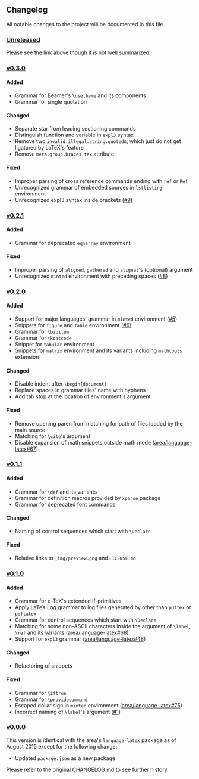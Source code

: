 Changelog
---
All notable changes to the project will be documented in this file.

### [Unreleased](https://github.com/yudai-nkt/language-tex/compare/v0.3.0...master)
Please see the link above though it is not well summarized.

### [v0.3.0](https://github.com/yudai-nkt/language-tex/compare/v0.2.1...v0.3.0)
#### Added
- Grammar for Beamer's `\usetheme` and its components
- Grammar for single quotation

#### Changed
- Separate star from leading sectioning commands
- Distinguish function and variable in `expl3` syntax
- Remove two `invalid.illegal.string.quoted`s, which just do not get ligatured by LaTeX's feature
- Remove `meta.group.braces.tex` attribute

#### Fixed
- Improper parsing of cross reference commands ending with `ref` or `Ref`
- Unrecognized grammar of embedded sources in `lstlisting` environment
- Unrecognized expl3 syntax inside brackets ([#9](https://github.com/yudai-nkt/language-tex/issues/9))

### [v0.2.1](https://github.com/yudai-nkt/language-tex/compare/v0.2.0...v0.2.1)
#### Added
- Grammar for deprecated `eqnarray` environment

#### Fixed
- Improper parsing of `aligned`, `gathered` and `alignat`'s (optional) argument
- Unrecognized `minted` environment with preceding spaces ([#8](https://github.com/yudai-nkt/language-tex/pull/8))

### [v0.2.0](https://github.com/yudai-nkt/language-tex/compare/v0.1.1...v0.2.0)
#### Added
- Support for major languages' grammar in `minted` environment ([#5](https://github.com/yudai-nkt/language-tex/pull/5))
- Snippets for `figure` and `table` environment ([#6](https://github.com/yudai-nkt/language-tex/pull/6))
- Grammar for `\bibitem`
- Grammar for `\kcatcode`
- Snippet for `tabular` environment
- Snippets for `matrix` environment and its variants including `mathtools` extension

#### Changed
- Disable indent after `\begin{document}`
- Replace spaces in grammar files' name with hyphens
- Add tab stop at the location of environment's argument

#### Fixed
- Remove opening paren from matching for path of files loaded by the main source
- Matching for `\cite`'s argument
- Disable expansion of math snippets outside math mode ([area/language-latex#67](https://github.com/area/language-latex/issues/67))

### [v0.1.1](https://github.com/yudai-nkt/language-tex/compare/v0.1.0...v0.1.1)
#### Added
- Grammar for `\def` and its variants
- Grammar for definition macros provided by `xparse` package
- Grammar for deprecated font commands

#### Changed
- Naming of control sequences which start with `\Declare`

#### Fixed
- Relative links to `_img/preview.png` and `LICENSE.md`

### [v0.1.0](https://github.com/yudai-nkt/language-tex/compare/v0.0.0...v0.1.0)
#### Added
- Grammar for e-TeX's extended if-primitives
- Apply LaTeX Log grammar to log files generated by other than `pdftex` or `pdflatex`
- Grammar for control sequences which start with `\Declare`
- Matching for some non-ASCII characters inside the argument of `\label`, `\ref` and its variants ([area/language-latex#68](https://github.com/area/language-latex/issues/68))
- Support for `expl3` grammar ([area/language-latex#48](https://github.com/area/language-latex/issues/48))

#### Changed
- Refactoring of snippets

#### Fixed
- Grammar for `\iftrue`
- Grammar for `\providecommand`
- Escaped dollar sign in `minted` environment ([area/language-latex#75](https://github.com/area/language-latex/issues/75))
- Incorrect naming of `\label`'s argument ([#1](https://github.com/yudai-nkt/language-tex/pull/1))

### [v0.0.0](https://github.com/yudai-nkt/language-tex/compare/38c445d9bfe5abaa1703d01f95a7090726e1339e...v0.0.0)
This version is identical with the area's `language-latex` package as of August 2015 except for the following change:

- Updated `package.json` as a new package

Please refer to the original [CHANGELOG.md](https://github.com/area/language-latex/blob/38c445d9bfe5abaa1703d01f95a7090726e1339e/CHANGELOG.md) to see further history.
